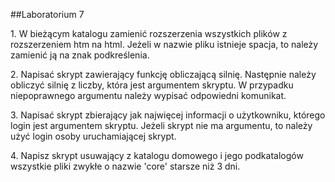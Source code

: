 ##Laboratorium 7

1\. W bieżącym katalogu zamienić rozszerzenia wszystkich plików z rozszerzeniem htm na html. 
   Jeżeli w nazwie pliku istnieje spacja, to należy zamienić ją na znak podkreślenia.
   
2\. Napisać skrypt zawierający funkcję obliczającą silnię. Następnie należy obliczyć silnię z liczby, 
   która jest argumentem skryptu. W przypadku niepoprawnego argumentu należy wypisać odpowiedni komunikat.

3\. Napisać skrypt zbierający jak najwięcej informacji o użytkowniku, którego login jest argumentem skryptu. 
    Jeżeli skrypt nie ma argumentu, to należy użyć login osoby uruchamiającej skrypt.

4\. Napisz skrypt usuwający z katalogu domowego i jego podkatalogów wszystkie pliki zwykłe o nazwie 
   'core' starsze niż 3 dni.
